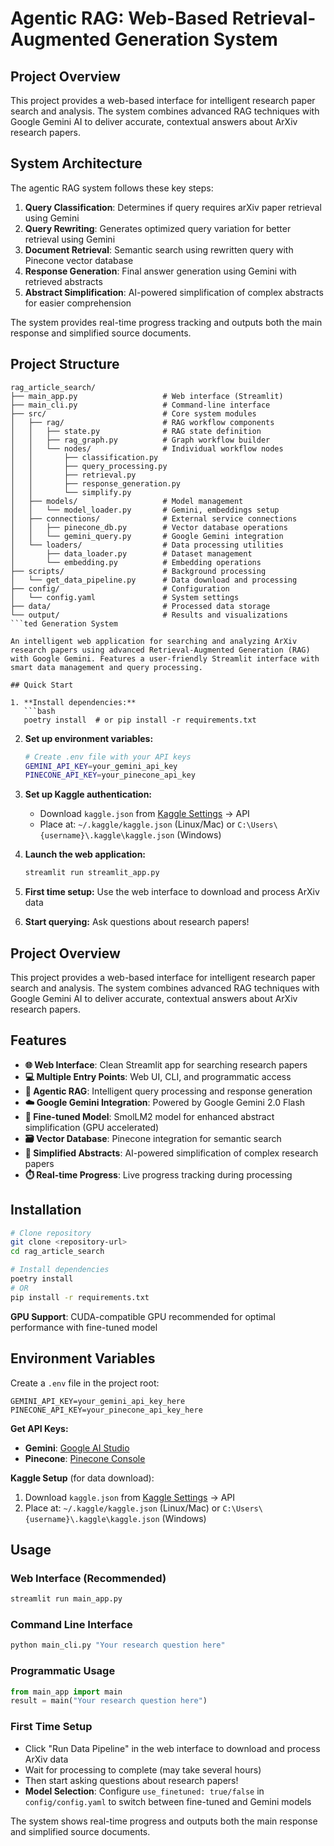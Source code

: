 # Agentic RAG: Web-Based Retrieval-Augmented Generation System

## Project Overview

This project provides a web-based interface for intelligent research paper search and analysis. The system combines advanced RAG techniques with Google Gemini AI to deliver accurate, contextual answers about ArXiv research papers.

## System Architecture

The agentic RAG system follows these key steps:

1. **Query Classification**: Determines if query requires arXiv paper retrieval using Gemini
2. **Query Rewriting**: Generates optimized query variation for better retrieval using Gemini
3. **Document Retrieval**: Semantic search using rewritten query with Pinecone vector database
4. **Response Generation**: Final answer generation using Gemini with retrieved abstracts
5. **Abstract Simplification**: AI-powered simplification of complex abstracts for easier comprehension

The system provides real-time progress tracking and outputs both the main response and simplified source documents.

## Project Structure

```
rag_article_search/
├── main_app.py                   # Web interface (Streamlit)
├── main_cli.py                   # Command-line interface
├── src/                          # Core system modules
│   ├── rag/                      # RAG workflow components
│   │   ├── state.py              # RAG state definition
│   │   ├── rag_graph.py          # Graph workflow builder
│   │   └── nodes/                # Individual workflow nodes
│   │       ├── classification.py
│   │       ├── query_processing.py
│   │       ├── retrieval.py
│   │       ├── response_generation.py
│   │       └── simplify.py
│   ├── models/                   # Model management
│   │   └── model_loader.py       # Gemini, embeddings setup
│   ├── connections/              # External service connections
│   │   ├── pinecone_db.py        # Vector database operations
│   │   └── gemini_query.py       # Google Gemini integration
│   └── loaders/                  # Data processing utilities
│       ├── data_loader.py        # Dataset management
│       └── embedding.py          # Embedding operations
├── scripts/                      # Background processing
│   └── get_data_pipeline.py      # Data download and processing
├── config/                       # Configuration
│   └── config.yaml               # System settings
├── data/                         # Processed data storage
└── output/                       # Results and visualizations
```ted Generation System

An intelligent web application for searching and analyzing ArXiv research papers using advanced Retrieval-Augmented Generation (RAG) with Google Gemini. Features a user-friendly Streamlit interface with smart data management and query processing.

## Quick Start

1. **Install dependencies:**
   ```bash
   poetry install  # or pip install -r requirements.txt
   ```

2. **Set up environment variables:**
   ```bash
   # Create .env file with your API keys
   GEMINI_API_KEY=your_gemini_api_key
   PINECONE_API_KEY=your_pinecone_api_key
   ```

3. **Set up Kaggle authentication:**
   - Download `kaggle.json` from [Kaggle Settings](https://www.kaggle.com/settings) → API
   - Place at: `~/.kaggle/kaggle.json` (Linux/Mac) or `C:\Users\{username}\.kaggle\kaggle.json` (Windows)

3. **Launch the web application:**
   ```bash
   streamlit run streamlit_app.py
   ```

4. **First time setup:** Use the web interface to download and process ArXiv data
5. **Start querying:** Ask questions about research papers!

## Project Overview

This project provides a web-based interface for intelligent research paper search and analysis. The system combines advanced RAG techniques with Google Gemini AI to deliver accurate, contextual answers about ArXiv research papers.

## Features

- **🌐 Web Interface**: Clean Streamlit app for searching research papers
- **💻 Multiple Entry Points**: Web UI, CLI, and programmatic access
- **🤖 Agentic RAG**: Intelligent query processing and response generation
- **☁️ Google Gemini Integration**: Powered by Google Gemini 2.0 Flash
- **🧠 Fine-tuned Model**: SmolLM2 model for enhanced abstract simplification (GPU accelerated)
- **🗃️ Vector Database**: Pinecone integration for semantic search
- **📄 Simplified Abstracts**: AI-powered simplification of complex research papers
- **⏱️ Real-time Progress**: Live progress tracking during processing

## Installation

```bash
# Clone repository
git clone <repository-url>
cd rag_article_search

# Install dependencies
poetry install
# OR
pip install -r requirements.txt
```

**GPU Support**: CUDA-compatible GPU recommended for optimal performance with fine-tuned model

## Environment Variables

Create a `.env` file in the project root:

```env
GEMINI_API_KEY=your_gemini_api_key_here
PINECONE_API_KEY=your_pinecone_api_key_here
```

**Get API Keys:**
- **Gemini**: [Google AI Studio](https://makersuite.google.com/app/apikey)
- **Pinecone**: [Pinecone Console](https://app.pinecone.io/)

**Kaggle Setup** (for data download):
1. Download `kaggle.json` from [Kaggle Settings](https://www.kaggle.com/settings) → API
2. Place at: `~/.kaggle/kaggle.json` (Linux/Mac) or `C:\Users\{username}\.kaggle\kaggle.json` (Windows)

## Usage

### Web Interface (Recommended)
```bash
streamlit run main_app.py
```

### Command Line Interface
```bash
python main_cli.py "Your research question here"
```

### Programmatic Usage
```python
from main_app import main
result = main("Your research question here")
```

### First Time Setup
- Click "Run Data Pipeline" in the web interface to download and process ArXiv data
- Wait for processing to complete (may take several hours)
- Then start asking questions about research papers!
- **Model Selection**: Configure `use_finetuned: true/false` in `config/config.yaml` to switch between fine-tuned and Gemini models

The system shows real-time progress and outputs both the main response and simplified source documents.